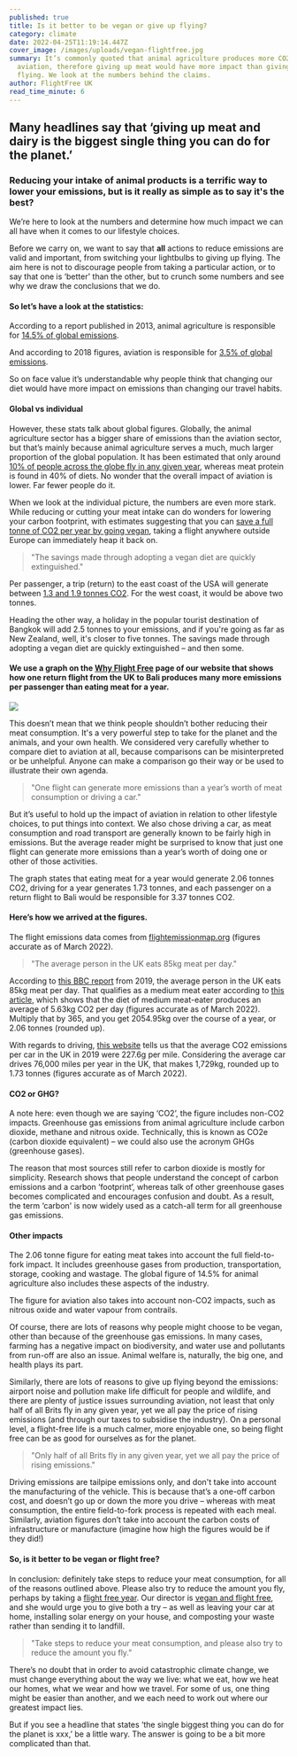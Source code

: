 ```yaml
---
published: true
title: Is it better to be vegan or give up flying?
category: climate
date: 2022-04-25T11:19:14.447Z
cover_image: /images/uploads/vegan-flightfree.jpg
summary: It’s commonly quoted that animal agriculture produces more CO2 than
  aviation, therefore giving up meat would have more impact than giving up
  flying. We look at the numbers behind the claims.
author: FlightFree UK
read_time_minute: 6
---
```

## Many headlines say that ‘giving up meat and dairy is the biggest single thing you can do for the planet.’

### Reducing your intake of animal products is a terrific way to lower your emissions, but is it really as simple as to say it's the best?

We’re here to look at the numbers and determine how much impact we can all have when it comes to our lifestyle choices. 

Before we carry on, we want to say that **all** actions to reduce emissions are valid and important, from switching your lightbulbs to giving up flying. The aim here is not to discourage people from taking a particular action, or to say that one is ‘better' than the other, but to crunch some numbers and see why we draw the conclusions that we do.

#### So let’s have a look at the statistics:

According to a report published in 2013, animal agriculture is responsible for [14.5% of global emissions](https://www.fao.org/3/i3437e/i3437e.pdf).

And according to 2018 figures, aviation is responsible for [3.5% of global emissions](https://www.carbonbrief.org/guest-post-calculating-the-true-climate-impact-of-aviation-emissions).

So on face value it’s understandable why people think that changing our diet would have more impact on emissions than changing our travel habits.

#### Global vs individual

However, these stats talk about global figures. Globally, the animal agriculture sector has a bigger share of emissions than the aviation sector, but that’s mainly because animal agriculture serves a much, much larger proportion of the global population. It has been estimated that only around [10% of people across the globe fly in any given year](https://www.theguardian.com/business/2020/nov/17/people-cause-global-aviation-emissions-study-covid-19), whereas meat protein is found in 40% of diets. No wonder that the overall impact of aviation is lower. Far fewer people do it. 

When we look at the individual picture, the numbers are even more stark. While reducing or cutting your meat intake can do wonders for lowering your carbon footprint, with estimates suggesting that you can [save a full tonne of CO2 per year by going vegan](https://www.ncbi.nlm.nih.gov/pmc/articles/PMC4372775/), taking a flight anywhere outside Europe can immediately heap it back on.

> "The savings made through adopting a vegan diet are quickly extinguished."

Per passenger, a trip (return) to the east coast of the USA will generate between [1.3 and 1.9 tonnes CO2](https://flightemissionmap.org/). For the west coast, it would be above two tonnes. 

Heading the other way, a holiday in the popular tourist destination of Bangkok will add 2.5 tonnes to your emissions, and if you're going as far as New Zealand, well, it's closer to five tonnes. The savings made through adopting a vegan diet are quickly extinguished – and then some.

#### We use a graph on the [Why Flight Free](https://flightfree.co.uk/why_flight_free/) page of our website that shows how one return flight from the UK to Bali produces many more emissions per passenger than eating meat for a year. 

![](/images/uploads/bar_chart.jpg)

This doesn’t mean that we think people shouldn’t bother reducing their meat consumption. It's a very powerful step to take for the planet and the animals, and your own health. We considered very carefully whether to compare diet to aviation at all, because comparisons can be misinterpreted or be unhelpful. Anyone can make a comparison go their way or be used to illustrate their own agenda. 

> "One flight can generate more emissions than a year’s worth of meat consumption or driving a car."

But it’s useful to hold up the impact of aviation in relation to other lifestyle choices, to put things into context. We also chose driving a car, as meat consumption and road transport are generally known to be fairly high in emissions. But the average reader might be surprised to know that just one flight can generate more emissions than a year’s worth of doing one or other of those activities.

The graph states that eating meat for a year would generate 2.06 tonnes CO2, driving for a year generates 1.73 tonnes, and each passenger on a return flight to Bali would be responsible for 3.37 tonnes CO2. 

#### Here’s how we arrived at the figures.

The flight emissions data comes from [flightemissionmap.org](http://flightemissionmap.org) (figures accurate as of March 2022). 

> "The average person in the UK eats 85kg meat per day."

According to [this BBC report](https://www.bbc.co.uk/news/explainers-59232599) from 2019, the average person in the UK eats 85kg meat per day. That qualifies as a medium meat eater according to [this article](https://www.ncbi.nlm.nih.gov/pmc/articles/PMC4372775/), which shows that the diet of medium meat-eater produces an average of 5.63kg CO2 per day (figures accurate as of March 2022). Multiply that by 365, and you get 2054.95kg over the course of a year, or 2.06 tonnes (rounded up).

With regards to driving, [this website](https://www.nimblefins.co.uk/average-co2-emissions-car-uk) tells us that the average CO2 emissions per car in the UK in 2019 were 227.6g per mile. Considering the average car drives 76,000 miles per year in the UK, that makes 1,729kg, rounded up to 1.73 tonnes (figures accurate as of March 2022). 

#### CO2 or GHG? 

A note here: even though we are saying ‘CO2’, the figure includes non-CO2 impacts. Greenhouse gas emissions from animal agriculture include carbon dioxide, methane and nitrous oxide. Technically, this is known as CO2e (carbon dioxide equivalent) – we could also use the acronym GHGs (greenhouse gases). 

The reason that most sources still refer to carbon dioxide is mostly for simplicity. Research shows that people understand the concept of carbon emissions and a carbon ‘footprint’, whereas talk of other greenhouse gases becomes complicated and encourages confusion and doubt. As a result, the term ‘carbon' is now widely used as a catch-all term for all greenhouse gas emissions.

#### Other impacts

The 2.06 tonne figure for eating meat takes into account the full field-to-fork impact. It includes greenhouse gases from production, transportation, storage, cooking and wastage. The global figure of 14.5% for animal agriculture also includes these aspects of the industry. 

The figure for aviation also takes into account non-CO2 impacts, such as nitrous oxide and water vapour from contrails. 

Of course, there are lots of reasons why people might choose to be vegan, other than because of the greenhouse gas emissions. In many cases, farming has a negative impact on biodiversity, and water use and pollutants from run-off are also an issue. Animal welfare is, naturally, the big one, and health plays its part. 

Similarly, there are lots of reasons to give up flying beyond the emissions: airport noise and pollution make life difficult for people and wildlife, and there are plenty of justice issues surrounding aviation, not least that only half of all Brits fly in any given year, yet we all pay the price of rising emissions (and through our taxes to subsidise the industry). On a personal level, a flight-free life is a much calmer, more enjoyable one, so being flight free can be as good for ourselves as for the planet.

> "Only half of all Brits fly in any given year, yet we all pay the price of rising emissions."

Driving emissions are tailpipe emissions only, and don't take into account the manufacturing of the vehicle. This is because that’s a one-off carbon cost, and doesn’t go up or down the more you drive – whereas with meat consumption, the entire field-to-fork process is repeated with each meal. Similarly, aviation figures don’t take into account the carbon costs of infrastructure or manufacture (imagine how high the figures would be if they did!)

#### So, is it better to be vegan or flight free?

In conclusion: definitely take steps to reduce your meat consumption, for all of the reasons outlined above. Please also try to reduce the amount you fly, perhaps by taking a [flight free year](/index). Our director is [vegan and flight free](https://www.vegansociety.com/news/blog/flight-free-and-vegan), and she would urge you to give both a try – as well as leaving your car at home, installing solar energy on your house, and composting your waste rather than sending it to landfill.

> "Take steps to reduce your meat consumption, and please also try to reduce the amount you fly."

There’s no doubt that in order to avoid catastrophic climate change, we must change everything about the way we live: what we eat, how we heat our homes, what we wear and how we travel. For some of us, one thing might be easier than another, and we each need to work out where our greatest impact lies. 

But if you see a headline that states ‘the single biggest thing you can do for the planet is xxx,’ be a little wary. The answer is going to be a bit more complicated than that.